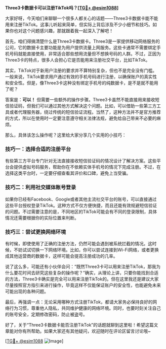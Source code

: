 **Three3卡数据卡可以注册TikTok吗？[[TG💪+ @esim1088](https://t.me/s/esim1088)]**

大家好呀，今天咱们来聊聊一个很多人都关心的话题——Three3卡数据卡能不能用来注册TikTok。这事儿听起来简单，但实际上背后涉及不少小细节和技巧。如果你也对这个问题感兴趣，那就跟着我一起深入了解吧！

首先，咱们得搞清楚什么是Three3卡数据卡。Three3是一家提供移动网络服务的公司，它的数据卡主要功能是为用户提供流量上网服务。这些卡通常不需要绑定手机号码就能直接使用，非常适合那些想用流量但不想换号码的人群。不过，正因为Three3卡的特点，很多人会担心它是否能用来注册社交平台，比如TikTok。

其实，TikTok对于新用户注册的要求并不算特别复杂，但也不是完全没有门槛。一般来说，TikTok要求用户通过有效的手机号码进行注册，以确保账户的真实性和安全性。但是，像Three3卡这种没有绑定手机号的纯数据卡，是不是就不能用了呢？

答案是：**可以！** 但需要一些额外的操作步骤。Three3卡虽然不能直接用来接收短信验证码，但我们可以通过其他方式解决这个问题。比如，可以借助一些第三方工具或者代理服务器，绕过传统的短信验证流程。当然了，这种方法并不是官方推荐的方式，所以在使用时一定要注意遵守相关法律法规，避免给自己带来不必要的麻烦。

那么，具体该怎么操作呢？这里给大家分享几个实用的小技巧：

### 技巧一：选择合适的注册平台

有些第三方平台专门针对无法直接接收短信验证码的情况设计了解决方案。这些平台会提供虚拟号码服务，帮助你在不依赖实体手机号的情况下完成注册。不过，在选择这类平台时，一定要仔细查看其评价和口碑，避免上当受骗。

### 技巧二：利用社交媒体账号登录

如果你已经有Facebook、Google或者其他主流社交平台的账号，可以直接通过这些平台授权登录TikTok。这种方式不仅方便快捷，而且还能有效规避短信验证的问题。不过需要注意的是，不同地区的TikTok可能会有不同的登录限制，具体情况还需要根据你的实际位置来判断。

### 技巧三：尝试更换网络环境

有时候，即使使用了正确的注册方法，仍然可能会遇到被系统拦截的情况。这时候，不妨试试切换一下网络环境。比如，你可以尝试连接到Wi-Fi网络，或者更换成其他运营商的数据卡，这样可能会提高注册成功的几率。

说了这么多，可能还有小伙伴会问：“既然Three3卡可以用来注册TikTok，那我为什么要花时间去研究这些复杂的操作呢？”确实，从理论上讲，只要你能找到合适的方法，Three3卡确实是完全可以用来注册TikTok的。但在这里我还是建议大家尽量按照官方指引来进行操作，毕竟这样不仅能保证账户的安全性，也能避免未来可能出现的各种问题。

最后，再强调一点：无论采用哪种方式注册TikTok，都请大家务必保持良好的网络行为习惯，尊重他人隐私，共同维护健康的网络环境。同时，也要时刻关注自己的账号安全，定期修改密码，防止被盗号。

好了，关于“Three3卡数据卡能否注册TikTok”的话题就聊到这里啦！希望这篇文章能对你有所帮助。如果大家还有其他疑问，欢迎随时在评论区留言讨论哦~

[[TG💪+ @esim1088](https://t.me/s/esim1088) ![Image](https://i.postimg.cc/4NQfJmqS/Snipaste-2025-05-13-00-14-12.png)]
